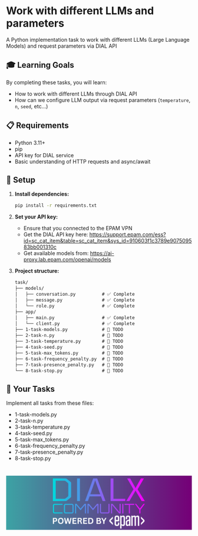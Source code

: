 # Work with different LLMs and parameters

A Python implementation task to work with different LLMs (Large Language Models) and request parameters via DIAL API

## 🎓 Learning Goals

By completing these tasks, you will learn:
- How to work with different LLMs through DIAL API
- How can we configure LLM output via request parameters (`temperature`, `n`, `seed`, etc...)


## 📋 Requirements

- Python 3.11+
- pip
- API key for DIAL service
- Basic understanding of HTTP requests and async/await

## 🔧 Setup

1. **Install dependencies:**
   ```bash
   pip install -r requirements.txt
   ```

2. **Set your API key:**
    - Ensure that you connected to the EPAM VPN
    - Get the DIAL API key here: https://support.epam.com/ess?id=sc_cat_item&table=sc_cat_item&sys_id=910603f1c3789e907509583bb001310c
    - Get available models from: https://ai-proxy.lab.epam.com/openai/models

3. **Project structure:**
   ```
   task/
   ├── models/
   │   ├── conversation.py          # ✅ Complete
   │   ├── message.py               # ✅ Complete  
   │   └── role.py                  # ✅ Complete   
   ├── app/
   │   ├── main.py                  # ✅ Complete
   │   └── client.py                # ✅ Complete
   ├── 1-task-models.py             # 🚧 TODO
   ├── 2-task-n.py                  # 🚧 TODO
   ├── 3-task-temperature.py        # 🚧 TODO
   ├── 4-task-seed.py               # 🚧 TODO
   ├── 5-task-max_tokens.py         # 🚧 TODO
   ├── 6-task-frequency_penalty.py  # 🚧 TODO
   ├── 7-task-presence_penalty.py   # 🚧 TODO
   └── 8-task-stop.py               # 🚧 TODO
   ```

## 📝 Your Tasks

Implement all tasks from these files:
- 1-task-models.py 
- 2-task-n.py 
- 3-task-temperature.py 
- 4-task-seed.py     
- 5-task-max_tokens.py   
- 6-task-frequency_penalty.py 
- 7-task-presence_penalty.py
- 8-task-stop.py     


# <img src="dialx-banner.png">